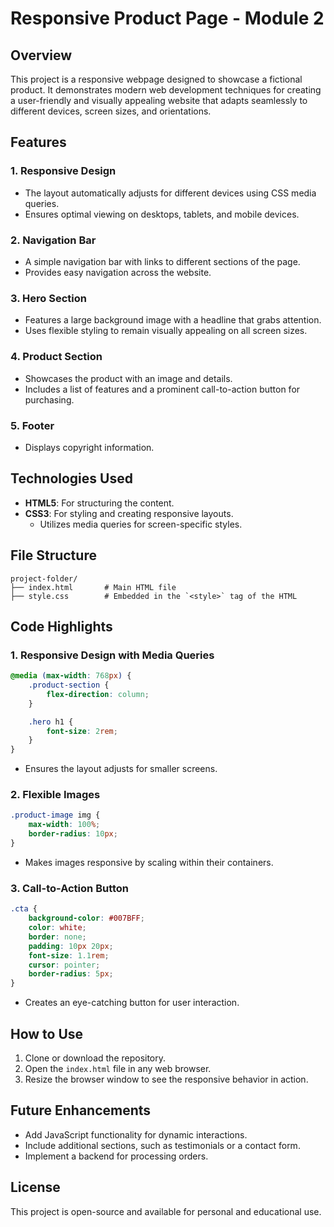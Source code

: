 # Responsive Product Page - Module 2

## Overview
This project is a responsive webpage designed to showcase a fictional product. It demonstrates modern web development techniques for creating a user-friendly and visually appealing website that adapts seamlessly to different devices, screen sizes, and orientations.

## Features
### 1. **Responsive Design**
- The layout automatically adjusts for different devices using CSS media queries.
- Ensures optimal viewing on desktops, tablets, and mobile devices.

### 2. **Navigation Bar**
- A simple navigation bar with links to different sections of the page.
- Provides easy navigation across the website.

### 3. **Hero Section**
- Features a large background image with a headline that grabs attention.
- Uses flexible styling to remain visually appealing on all screen sizes.

### 4. **Product Section**
- Showcases the product with an image and details.
- Includes a list of features and a prominent call-to-action button for purchasing.

### 5. **Footer**
- Displays copyright information.

## Technologies Used
- **HTML5**: For structuring the content.
- **CSS3**: For styling and creating responsive layouts.
  - Utilizes media queries for screen-specific styles.

## File Structure
```
project-folder/
├── index.html       # Main HTML file
├── style.css        # Embedded in the `<style>` tag of the HTML
```

## Code Highlights
### 1. **Responsive Design with Media Queries**
```css
@media (max-width: 768px) {
    .product-section {
        flex-direction: column;
    }

    .hero h1 {
        font-size: 2rem;
    }
}
```
- Ensures the layout adjusts for smaller screens.

### 2. **Flexible Images**
```css
.product-image img {
    max-width: 100%;
    border-radius: 10px;
}
```
- Makes images responsive by scaling within their containers.

### 3. **Call-to-Action Button**
```css
.cta {
    background-color: #007BFF;
    color: white;
    border: none;
    padding: 10px 20px;
    font-size: 1.1rem;
    cursor: pointer;
    border-radius: 5px;
}
```
- Creates an eye-catching button for user interaction.

## How to Use
1. Clone or download the repository.
2. Open the `index.html` file in any web browser.
3. Resize the browser window to see the responsive behavior in action.

## Future Enhancements
- Add JavaScript functionality for dynamic interactions.
- Include additional sections, such as testimonials or a contact form.
- Implement a backend for processing orders.

## License
This project is open-source and available for personal and educational use.
